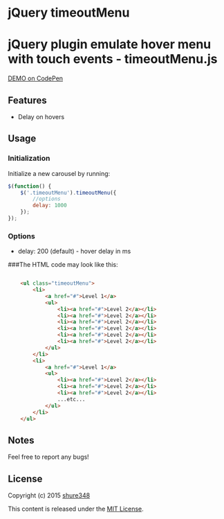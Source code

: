 # jQuery timeoutMenu
jQuery plugin emulate hover menu with touch events - timeoutMenu.js
==============
<a href="http://codepen.io/shure348/pen/KzYvZG" target="_blank">DEMO on CodePen</a>

## Features

* Delay on hovers



## Usage

### Initialization

Initialize a new carousel by running:
```js
$(function() {
	$('.timeoutMenu').timeoutMenu({
		//options
		delay: 1000
	});
});
```

### Options

* delay: 200 (default) - hover delay in ms



###The HTML code may look like this:
```html

	<ul class="timeoutMenu"> 
		<li>
			<a href="#">Level 1</a>
			<ul>
				<li><a href="#">Level 2</a></li>
				<li><a href="#">Level 2</a></li>
				<li><a href="#">Level 2</a></li>
				<li><a href="#">Level 2</a></li>
				<li><a href="#">Level 2</a></li>
				<li><a href="#">Level 2</a></li>
			</ul>
		</li>
		<li>
			<a href="#">Level 1</a>
			<ul>
				<li><a href="#">Level 2</a></li>
				<li><a href="#">Level 2</a></li>
				<li><a href="#">Level 2</a></li>
				...etc...
			</ul>
		</li>
	</ul>

```


## Notes
Feel free to report any bugs!


## License

Copyright (c) 2015 [shure348](https://github.com/shrue348/)

This content is released under the [MIT License](http://opensource.org/licenses/MIT).
